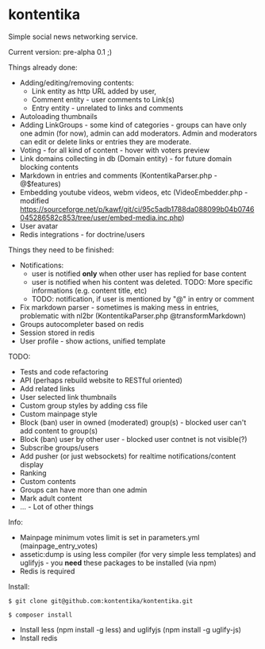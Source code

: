 kontentika
======

Simple social news networking service.

Current version: pre-alpha 0.1  ;)

Things already done:
  * Adding/editing/removing contents: 
    * Link entity as http URL added by user, 
    * Comment entity - user comments to Link(s)
    * Entry entity - unrelated to links and comments
  * Autoloading thumbnails
  * Adding LinkGroups - some kind of categories - groups can have only one admin (for now), admin can add moderators. Admin and moderators can edit or delete links or entries they are moderate.
  * Voting - for all kind of content - hover with voters preview
  * Link domains collecting in db (Domain entity) - for future domain blocking contents
  * Markdown in entries and comments (KontentikaParser.php - @$features)
  * Embedding youtube videos, webm videos, etc (VideoEmbedder.php - modified https://sourceforge.net/p/kawf/git/ci/95c5adb1788da088099b04b0746045286582c853/tree/user/embed-media.inc.php)
  * User avatar
  * Redis integrations - for doctrine/users 

Things they need to be finished:
  * Notifications:
    * user is notified **only** when other user has replied for base content
    * user is notified when his content was deleted. TODO: More specific informations (e.g. content title, etc)
    * TODO: notification, if user is mentioned by "@" in entry or comment
  * Fix markdown parser - sometimes is making mess in entries, problematic with nl2br (KontentikaParser.php @transformMarkdown)
  * Groups autocompleter based on redis 
  * Session stored in redis
  * User profile - show actions, unified template

TODO:
  * Tests and code refactoring
  * API (perhaps rebuild website to RESTful oriented)
  * Add related links 
  * User selected link thumbnails
  * Custom group styles by adding css file
  * Custom mainpage style 
  * Block (ban) user in owned (moderated) group(s) - blocked user can't add content to group(s)
  * Block (ban) user by other user - blocked user contnet is not visible(?)
  * Subscribe groups/users 
  * Add pusher (or just websockets) for realtime notifications/content display
  * Ranking
  * Custom contents 
  * Groups can have more than one admin
  * Mark adult content 
  * ... - Lot of other things

Info:
- Mainpage minimum votes limit is set in parameters.yml (mainpage_entry_votes)
- assetic:dump is using less compiler (for very simple less templates) and uglifyjs - you **need** these packages to be installed (via npm)
- Redis is required 

Install:

`$ git clone git@github.com:kontentika/kontentika.git`

`$ composer install`

- Install less (npm install -g less) and uglifyjs (npm install -g uglify-js)
- Install redis 

